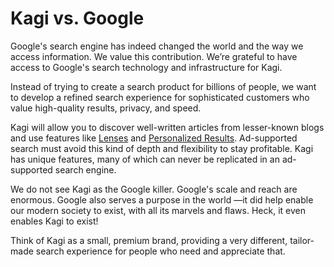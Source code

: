 # Kagi vs. Google

Google's search engine has indeed changed the world and the way we access information. We value this contribution. We’re grateful to have access to Google's search technology and infrastructure for Kagi.

Instead of trying to create a search product for billions of people, we want to develop a refined search experience for sophisticated customers who value high-quality results, privacy, and speed.

Kagi will allow you to discover well-written articles from lesser-known blogs and use features like [Lenses](/articles/features/lenses.md) and [Personalized Results](/articles/features/website-info-personalized-results.md#personalized_results). Ad-supported search must avoid this kind of depth and flexibility to stay profitable. Kagi has unique features, many of which can never be replicated in an ad-supported search engine.

We do not see Kagi as the Google killer. Google's scale and reach are enormous. Google also serves a purpose in the world —it did help enable our modern society to exist, with all its marvels and flaws. Heck, it even enables Kagi to exist!

Think of Kagi as a small, premium brand, providing a very different, tailor-made search experience for people who need and appreciate that.
